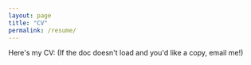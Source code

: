 ```yaml
---
layout: page
title: "CV"
permalink: /resume/
---
```


Here's my CV:
(If the doc doesn't load and you'd like a copy, email me!)

<object data="/assets/github_atoyebi_theActualCV_jan31.pdf" width="100%" height="600"></object>

